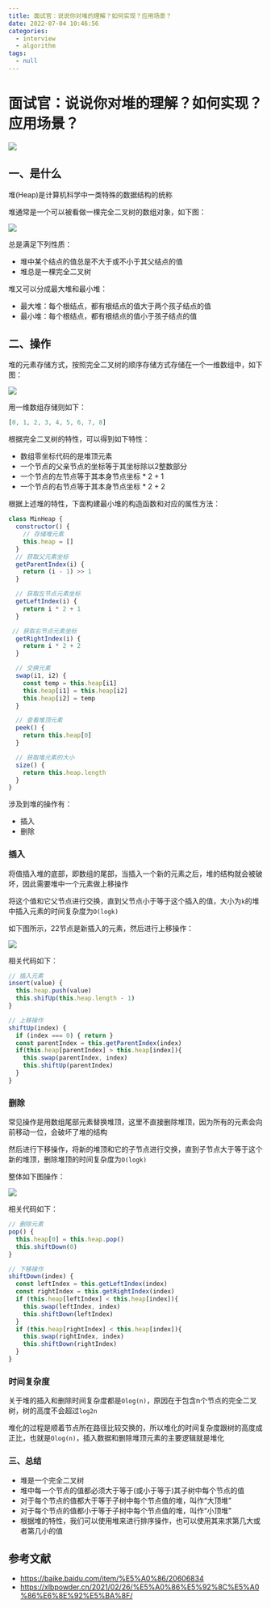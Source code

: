 ```yaml
---
title: 面试官：说说你对堆的理解？如何实现？应用场景？
date: 2022-07-04 10:46:56
categories: 
  - interview
  - algorithm
tags: 
  - null
---
```

# 面试官：说说你对堆的理解？如何实现？应用场景？


 ![](https://static.vue-js.com/dd12c700-1ed7-11ec-8e64-91fdec0f05a1.png)


## 一、是什么

堆(Heap)是计算机科学中一类特殊的数据结构的统称

堆通常是一个可以被看做一棵完全二叉树的数组对象，如下图：

 ![](https://static.vue-js.com/ea0fd1f0-1ed7-11ec-8e64-91fdec0f05a1.png)

总是满足下列性质：

- 堆中某个结点的值总是不大于或不小于其父结点的值
- 堆总是一棵完全二叉树

堆又可以分成最大堆和最小堆：

- 最大堆：每个根结点，都有根结点的值大于两个孩子结点的值
- 最小堆：每个根结点，都有根结点的值小于孩子结点的值



## 二、操作

堆的元素存储方式，按照完全二叉树的顺序存储方式存储在一个一维数组中，如下图：

![](https://static.vue-js.com/ea0fd1f0-1ed7-11ec-8e64-91fdec0f05a1.png)

用一维数组存储则如下：

```js
[0, 1, 2, 3, 4, 5, 6, 7, 8]
```

根据完全二叉树的特性，可以得到如下特性：

- 数组零坐标代码的是堆顶元素
- 一个节点的父亲节点的坐标等于其坐标除以2整数部分
- 一个节点的左节点等于其本身节点坐标 * 2 + 1
- 一个节点的右节点等于其本身节点坐标 * 2 + 2



根据上述堆的特性，下面构建最小堆的构造函数和对应的属性方法：

```js
class MinHeap {
  constructor() {
    // 存储堆元素
    this.heap = []
  }
  // 获取父元素坐标
  getParentIndex(i) {
    return (i - 1) >> 1
  }

  // 获取左节点元素坐标
  getLeftIndex(i) {
    return i * 2 + 1
  }

 // 获取右节点元素坐标
  getRightIndex(i) {
    return i * 2 + 2
  }

  // 交换元素
  swap(i1, i2) {
    const temp = this.heap[i1]
    this.heap[i1] = this.heap[i2]
    this.heap[i2] = temp
  }

  // 查看堆顶元素
  peek() {
    return this.heap[0]
  }

  // 获取堆元素的大小
  size() {
    return this.heap.length
  }
}
```





涉及到堆的操作有：

- 插入
- 删除



### 插入

将值插入堆的底部，即数组的尾部，当插入一个新的元素之后，堆的结构就会被破坏，因此需要堆中一个元素做上移操作

将这个值和它父节点进行交换，直到父节点小于等于这个插入的值，大小为`k`的堆中插入元素的时间复杂度为`O(logk)`

如下图所示，22节点是新插入的元素，然后进行上移操作：

 ![](https://static.vue-js.com/06893fb0-1ed8-11ec-8e64-91fdec0f05a1.png)

相关代码如下：

```js
// 插入元素
insert(value) {
  this.heap.push(value)
  this.shifUp(this.heap.length - 1)
}

// 上移操作
shiftUp(index) {
  if (index === 0) { return }
  const parentIndex = this.getParentIndex(index)
  if(this.heap[parentIndex] > this.heap[index]){
    this.swap(parentIndex, index)
    this.shiftUp(parentIndex)
  }
}
```


### 删除

常见操作是用数组尾部元素替换堆顶，这里不直接删除堆顶，因为所有的元素会向前移动一位，会破坏了堆的结构

然后进行下移操作，将新的堆顶和它的子节点进行交换，直到子节点大于等于这个新的堆顶，删除堆顶的时间复杂度为`O(logk)`

整体如下图操作：

 ![](https://static.vue-js.com/12a2a160-1ed8-11ec-a752-75723a64e8f5.png)

相关代码如下：

```js
// 删除元素
pop() {
  this.heap[0] = this.heap.pop()
  this.shiftDown(0)
}

// 下移操作
shiftDown(index) {
  const leftIndex = this.getLeftIndex(index)
  const rightIndex = this.getRightIndex(index)
  if (this.heap[leftIndex] < this.heap[index]){
    this.swap(leftIndex, index)
    this.shiftDown(leftIndex)
  }
  if (this.heap[rightIndex] < this.heap[index]){
    this.swap(rightIndex, index)
    this.shiftDown(rightIndex)
  }
}
```



### 时间复杂度

关于堆的插入和删除时间复杂度都是`Olog(n)`，原因在于包含n个节点的完全二叉树，树的高度不会超过`log2n`

堆化的过程是顺着节点所在路径比较交换的，所以堆化的时间复杂度跟树的高度成正比，也就是`Olog(n)`，插入数据和删除堆顶元素的主要逻辑就是堆化


### 三、总结

- 堆是一个完全二叉树
- 堆中每一个节点的值都必须大于等于(或小于等于)其子树中每个节点的值
- 对于每个节点的值都大于等于子树中每个节点值的堆，叫作“大顶堆”
- 对于每个节点的值都小于等于子树中每个节点值的堆，叫作“小顶堆”
- 根据堆的特性，我们可以使用堆来进行排序操作，也可以使用其来求第几大或者第几小的值


## 参考文献

- https://baike.baidu.com/item/%E5%A0%86/20606834
- https://xlbpowder.cn/2021/02/26/%E5%A0%86%E5%92%8C%E5%A0%86%E6%8E%92%E5%BA%8F/